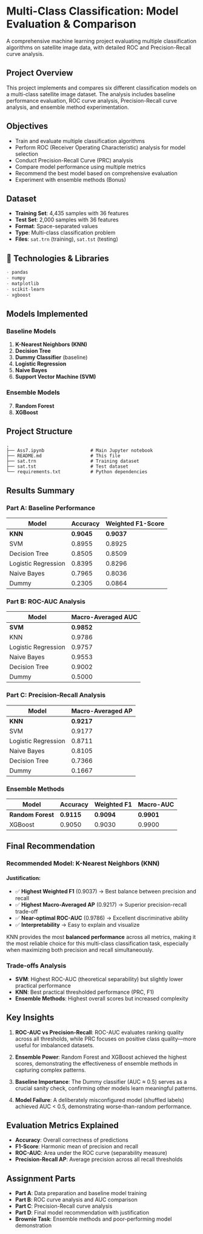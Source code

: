 # Multi-Class Classification: Model Evaluation & Comparison

A comprehensive machine learning project evaluating multiple classification algorithms on satellite image data, with detailed ROC and Precision-Recall curve analysis.

## Project Overview

This project implements and compares six different classification models on a multi-class satellite image dataset. The analysis includes baseline performance evaluation, ROC curve analysis, Precision-Recall curve analysis, and ensemble method experimentation.

## Objectives

- Train and evaluate multiple classification algorithms
- Perform ROC (Receiver Operating Characteristic) analysis for model selection
- Conduct Precision-Recall Curve (PRC) analysis
- Compare model performance using multiple metrics
- Recommend the best model based on comprehensive evaluation
- Experiment with ensemble methods (Bonus)

## Dataset

- **Training Set**: 4,435 samples with 36 features
- **Test Set**: 2,000 samples with 36 features
- **Format**: Space-separated values
- **Type**: Multi-class classification problem
- **Files**: `sat.trn` (training), `sat.tst` (testing)

## 🔧 Technologies & Libraries

```python
- pandas
- numpy
- matplotlib
- scikit-learn
- xgboost
```

## Models Implemented

### Baseline Models
1. **K-Nearest Neighbors (KNN)**
2. **Decision Tree**
3. **Dummy Classifier** (baseline)
4. **Logistic Regression**
5. **Naive Bayes**
6. **Support Vector Machine (SVM)**

### Ensemble Models
7. **Random Forest**
8. **XGBoost**

## Project Structure

```
.
├── Ass7.ipynb                 # Main Jupyter notebook
├── README.md                  # This file
├── sat.trn                    # Training dataset
├── sat.tst                    # Test dataset
└── requirements.txt           # Python dependencies
```

## Results Summary

### Part A: Baseline Performance

| Model | Accuracy | Weighted F1-Score |
|-------|----------|-------------------|
| **KNN** | **0.9045** | **0.9037** |
| SVM | 0.8955 | 0.8925 |
| Decision Tree | 0.8505 | 0.8509 |
| Logistic Regression | 0.8395 | 0.8296 |
| Naive Bayes | 0.7965 | 0.8036 |
| Dummy | 0.2305 | 0.0864 |

### Part B: ROC-AUC Analysis

| Model | Macro-Averaged AUC |
|-------|-------------------|
| **SVM** | **0.9852** |
| KNN | 0.9786 |
| Logistic Regression | 0.9757 |
| Naive Bayes | 0.9553 |
| Decision Tree | 0.9002 |
| Dummy | 0.5000 |

### Part C: Precision-Recall Analysis

| Model | Macro-Averaged AP |
|-------|-------------------|
| **KNN** | **0.9217** |
| SVM | 0.9177 |
| Logistic Regression | 0.8711 |
| Naive Bayes | 0.8105 |
| Decision Tree | 0.7366 |
| Dummy | 0.1667 |

### Ensemble Methods

| Model | Accuracy | Weighted F1 | Macro-AUC |
|-------|----------|-------------|-----------|
| **Random Forest** | **0.9115** | **0.9094** | **0.9901** |
| XGBoost | 0.9050 | 0.9030 | 0.9900 |

## Final Recommendation

### **Recommended Model: K-Nearest Neighbors (KNN)**

#### Justification:
- ✅ **Highest Weighted F1** (0.9037) → Best balance between precision and recall
- ✅ **Highest Macro-Averaged AP** (0.9217) → Superior precision-recall trade-off
- ✅ **Near-optimal ROC-AUC** (0.9786) → Excellent discriminative ability
- ✅ **Interpretability** → Easy to explain and visualize

KNN provides the most **balanced performance** across all metrics, making it the most reliable choice for this multi-class classification task, especially when maximizing both precision and recall simultaneously.

### Trade-offs Analysis

- **SVM**: Highest ROC-AUC (theoretical separability) but slightly lower practical performance
- **KNN**: Best practical thresholded performance (PRC, F1)
- **Ensemble Methods**: Highest overall scores but increased complexity

## Key Insights

1. **ROC-AUC vs Precision-Recall**: ROC-AUC evaluates ranking quality across all thresholds, while PRC focuses on positive class quality—more useful for imbalanced datasets.

2. **Ensemble Power**: Random Forest and XGBoost achieved the highest scores, demonstrating the effectiveness of ensemble methods in capturing complex patterns.

3. **Baseline Importance**: The Dummy classifier (AUC ≈ 0.5) serves as a crucial sanity check, confirming other models learn meaningful patterns.

4. **Model Failure**: A deliberately misconfigured model (shuffled labels) achieved AUC < 0.5, demonstrating worse-than-random performance.

## Evaluation Metrics Explained

- **Accuracy**: Overall correctness of predictions
- **F1-Score**: Harmonic mean of precision and recall
- **ROC-AUC**: Area under the ROC curve (separability measure)
- **Precision-Recall AP**: Average precision across all recall thresholds

## Assignment Parts

- **Part A**: Data preparation and baseline model training
- **Part B**: ROC curve analysis and AUC comparison
- **Part C**: Precision-Recall curve analysis
- **Part D**: Final model recommendation with justification
- **Brownie Task**: Ensemble methods and poor-performing model demonstration
